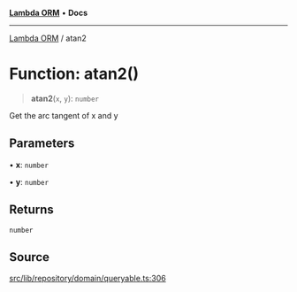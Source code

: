 [**Lambda ORM**](../README.md) • **Docs**

***

[Lambda ORM](../README.md) / atan2

# Function: atan2()

> **atan2**(`x`, `y`): `number`

Get the arc tangent of x and y

## Parameters

• **x**: `number`

• **y**: `number`

## Returns

`number`

## Source

[src/lib/repository/domain/queryable.ts:306](https://github.com/lambda-orm/lambdaorm-base/blob/7ab89b6bcd2fea05971e688ab15feca3a500d972/src/lib/repository/domain/queryable.ts#L306)
